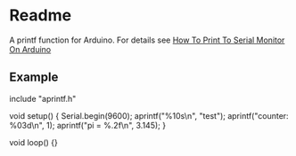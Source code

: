 # Readme

A printf function for Arduino. For details see
[How To Print To Serial Monitor On Arduino](https://www.makerguides.com/how-to-print-to-serial-monitor-on-arduino/)


## Example

include "aprintf.h"

void setup()
{
  Serial.begin(9600);
  aprintf("%10s\n", "test");
  aprintf("counter: %03d\n", 1);
  aprintf("pi = %.2f\n", 3.145);
}

void loop() {}

